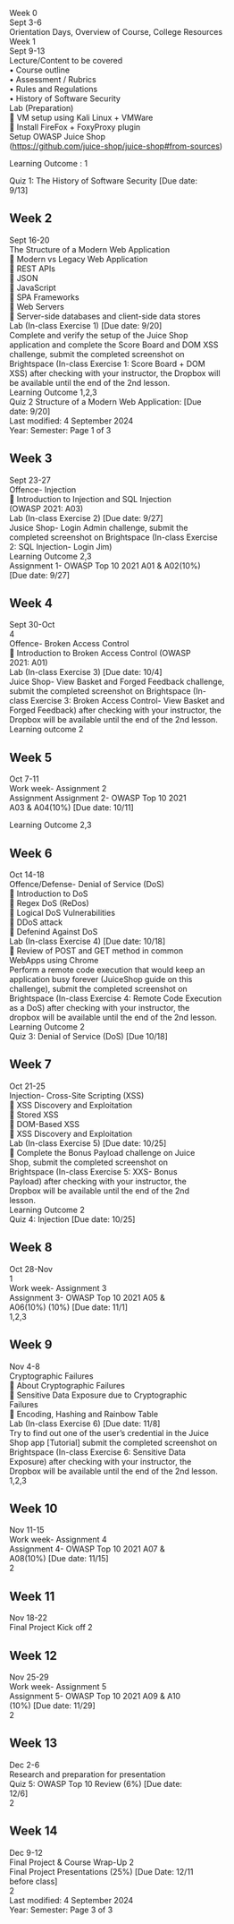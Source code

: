 



Week 0  
Sept 3-6  
Orientation Days, Overview of Course, College Resources  
Week 1  
Sept 9-13  
Lecture/Content to be covered  
• Course outline  
• Assessment / Rubrics  
• Rules and Regulations  
• History of Software Security  
Lab (Preparation)  
 VM setup using Kali Linux + VMWare  
 Install FireFox + FoxyProxy plugin  
Setup OWASP Juice Shop  
(https://github.com/juice-shop/juice-shop#from-sources)  

Learning Outcome : 1

Quiz 1: The History of Software Security [Due date:  
9/13]  


## Week 2  
Sept 16-20  
The Structure of a Modern Web Application  
 Modern vs Legacy Web Application  
 REST APIs  
 JSON  
 JavaScript  
 SPA Frameworks  
 Web Servers  
 Server-side databases and client-side data stores  
Lab (In-class Exercise 1) [Due date: 9/20]  
Complete and verify the setup of the Juice Shop  
application and complete the Score Board and DOM XSS  
challenge, submit the completed screenshot on  
Brightspace (In-class Exercise 1: Score Board + DOM  
XSS) after checking with your instructor, the Dropbox will  
be available until the end of the 2nd lesson.  
Learning Outcome 1,2,3  
Quiz 2 Structure of a Modern Web Application: [Due  
date: 9/20]  
Last modified: 4 September 2024  
Year: Semester: Page 1 of 3



## Week 3  
Sept 23-27  
Offence- Injection  
 Introduction to Injection and SQL Injection  
(OWASP 2021: A03)  
Lab (In-class Exercise 2) [Due date: 9/27]  
Jusice Shop- Login Admin challenge, submit the  
completed screenshot on Brightspace (In-class Exercise  
2: SQL Injection- Login Jim)  
Learning Outcome 2,3  
Assignment 1- OWASP Top 10 2021 A01 & A02(10%)  
[Due date: 9/27]  
## Week 4  
Sept 30-Oct  
4  
Offence- Broken Access Control  
 Introduction to Broken Access Control (OWASP  
2021: A01)  
Lab (In-class Exercise 3) [Due date: 10/4]  
Juice Shop- View Basket and Forged Feedback challenge,  
submit the completed screenshot on Brightspace (In-  
class Exercise 3: Broken Access Control- View Basket and  
Forged Feedback) after checking with your instructor, the  
Dropbox will be available until the end of the 2nd lesson.  
Learning outcome 2  

## Week 5  
Oct 7-11  
Work week- Assignment 2  
Assignment Assignment 2- OWASP Top 10 2021  
A03 & A04(10%) [Due date: 10/11]  

Learning Outcome 2,3  

## Week 6  
Oct 14-18  
Offence/Defense- Denial of Service (DoS)  
 Introduction to DoS  
 Regex DoS (ReDos)  
 Logical DoS Vulnerabilities  
 DDoS attack  
 Defenind Against DoS  
Lab (In-class Exercise 4) [Due date: 10/18]  
 Review of POST and GET method in common  
WebApps using Chrome  
Perform a remote code execution that would keep an  
application busy forever (JuiceShop guide on this  
challenge), submit the completed screenshot on  
Brightspace (In-class Exercise 4: Remote Code Execution  
as a DoS) after checking with your instructor, the  
dropbox will be available until the end of the 2nd lesson.  
Learning Outcome 2  
Quiz 3: Denial of Service (DoS) [Due 10/18]  


## Week 7  
Oct 21-25  
Injection- Cross-Site Scripting (XSS)  
 XSS Discovery and Exploitation  
 Stored XSS  
 DOM-Based XSS  
 XSS Discovery and Exploitation  
Lab (In-class Exercise 5) [Due date: 10/25]  
 Complete the Bonus Payload challenge on Juice  
Shop, submit the completed screenshot on  
Brightspace (In-class Exercise 5: XXS- Bonus  
Payload) after checking with your instructor, the  
Dropbox will be available until the end of the 2nd  
lesson.  
Learning Outcome 2  
Quiz 4: Injection [Due date: 10/25]  

## Week 8  
Oct 28-Nov  
1  
Work week- Assignment 3  
Assignment 3- OWASP Top 10 2021 A05 &  
A06(10%) (10%) [Due date: 11/1]  
1,2,3  
## Week 9  
Nov 4-8  
Cryptographic Failures  
 About Cryptographic Failures  
 Sensitive Data Exposure due to Cryptographic  
Failures  
 Encoding, Hashing and Rainbow Table  
Lab (In-class Exercise 6) [Due date: 11/8]  
Try to find out one of the user’s credential in the Juice  
Shop app [Tutorial] submit the completed screenshot on  
Brightspace (In-class Exercise 6: Sensitive Data  
Exposure) after checking with your instructor, the  
Dropbox will be available until the end of the 2nd lesson.  
1,2,3  
## Week 10  
Nov 11-15  
Work week- Assignment 4  
Assignment 4- OWASP Top 10 2021 A07 &  
A08(10%) [Due date: 11/15]  
2  
## Week 11  
Nov 18-22  
Final Project Kick off 2  
## Week 12  
Nov 25-29  
Work week- Assignment 5  
Assignment 5- OWASP Top 10 2021 A09 & A10  
(10%) [Due date: 11/29]  
2  
## Week 13  
Dec 2-6  
Research and preparation for presentation  
Quiz 5: OWASP Top 10 Review (6%) [Due date:  
12/6]  
2  
## Week 14  
Dec 9-12  
Final Project & Course Wrap-Up 2  
Final Project Presentations (25%) [Due Date: 12/11  
before class]  
2  
Last modified: 4 September 2024  
Year: Semester: Page 3 of 3